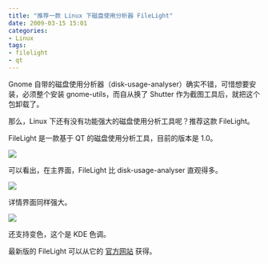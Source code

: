 ```yaml
---
title: "推荐一款 Linux 下磁盘使用分析器 FileLight"
date: 2009-03-15 15:01
categories:
- Linux
tags:
- filelight
- qt
---
```


Gnome
自带的磁盘使用分析器（disk-usage-analyser）确实不错，可惜想要安装，必须整个安装
gnome-utils，而自从换了 Shutter 作为截图工具后，就把这个包卸载了。

那么，Linux 下还有没有功能强大的磁盘使用分析工具呢？推荐这款 FileLight。

FileLight 是一款基于 QT 的磁盘使用分析工具，目前的版本是 1.0。

![](http://lh5.ggpht.com/_6pI9N0iQzXE/Sb0eo65QpKI/AAAAAAAAAF0/x9n5lkaUrNY/filelight_main.png?imgmax=800)

可以看出，在主界面，FileLight 比 disk-usage-analyser 直观得多。

![](http://lh4.ggpht.com/_6pI9N0iQzXE/Sb0fGXMZoXI/AAAAAAAAAF8/2V0uCuNQu5c/filelight_home.png?imgmax=800)

详情界面同样强大。

![](http://lh6.ggpht.com/_6pI9N0iQzXE/Sb0f67at0pI/AAAAAAAAAGE/SVr6YnkKJfc/filelight_kde_color.png?imgmax=800)

还支持变色，这个是 KDE 色调。

最新版的 FileLight 可以从它的
[官方网站](http://www.methylblue.com/filelight/) 获得。

